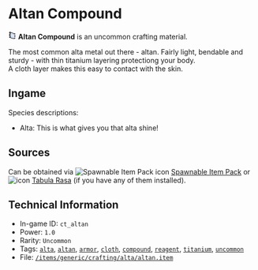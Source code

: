 # Altan Compound

<img src="https://raw.githubusercontent.com/Ceterai/Enternia/main/items/generic/crafting/alta/altan.png" alt="Altan Compound icon" loading="lazy" height="16px" width="auto" /> **Altan Compound** is an uncommon crafting material.

The most common alta metal out there - altan. Fairly light, bendable and sturdy - with thin titanium layering protectiong your body.  
A cloth layer makes this easy to contact with the skin.

## Ingame

Species descriptions:

- Alta: This is what gives you that alta shine!

## Sources

Can be obtained via <img src="https://raw.githubusercontent.com/Silverfeelin/Starbound-SpawnableItemPack/master/interface/sip/iconSmall.png" alt="Spawnable Item Pack icon" width="18" height="14"/> [Spawnable Item Pack](https://steamcommunity.com/sharedfiles/filedetails/?id=733665104) or <img src="https://steamuserimages-a.akamaihd.net/ugc/263843960696222713/3EC9A7C005541F7D577EBCB8C5736B4EFC9973D6/" alt="icon" width="8" height="12"/> [Tabula Rasa](https://community.playstarbound.com/resources/the-tabula-rasa.3222/) (if you have any of them installed).

## Technical Information

- In-game ID: `ct_altan`
- Power: `1.0`
- Rarity: `Uncommon`
- Tags: [`alta`](https://ceterai.github.io/MyEnternia/Wiki/Tags/Alta), [`altan`](https://ceterai.github.io/MyEnternia/Wiki/Tags/Altan), [`armor`](https://ceterai.github.io/MyEnternia/Wiki/Tags/Armor), [`cloth`](https://ceterai.github.io/MyEnternia/Wiki/Tags/Cloth), [`compound`](https://ceterai.github.io/MyEnternia/Wiki/Tags/Compound), [`reagent`](https://ceterai.github.io/MyEnternia/Wiki/Tags/Reagent), [`titanium`](https://ceterai.github.io/MyEnternia/Wiki/Tags/Titanium), [`uncommon`](https://ceterai.github.io/MyEnternia/Wiki/Tags/Uncommon)
- File: [`/items/generic/crafting/alta/altan.item`](https://github.com/Ceterai/Enternia/blob/main/items/generic/crafting/alta/altan.item)
